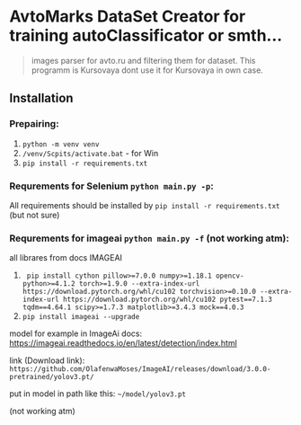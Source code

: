 # AvtoMarks DataSet Creator for training autoClassificator or smth... 

> images parser for avto.ru and filtering them for dataset. 
This programm is Kursovaya dont use it for Kursovaya in own case.
## Installation
### Prepairing:
1. ```python -m venv venv```
2. ```/venv/Scpits/activate.bat``` - for Win 
3. ```pip install -r requirements.txt```
### Requrements for Selenium ```python main.py -p```:
All requirements should be installed by ```pip install -r requirements.txt``` (but not sure)
### Requrements for imageai ```python main.py -f``` (not working atm):
 all librares from docs IMAGEAI

1. ``` pip install cython pillow>=7.0.0 numpy>=1.18.1 opencv-python>=4.1.2 torch>=1.9.0 --extra-index-url https://download.pytorch.org/whl/cu102 torchvision>=0.10.0 --extra-index-url https://download.pytorch.org/whl/cu102 pytest==7.1.3 tqdm==4.64.1 scipy>=1.7.3 matplotlib>=3.4.3 mock==4.0.3```
2. ```pip install imageai --upgrade```

 model for example in ImageAi docs:
https://imageai.readthedocs.io/en/latest/detection/index.html 

link (Download link): ```https://github.com/OlafenwaMoses/ImageAI/releases/download/3.0.0-pretrained/yolov3.pt/```

put in model in path like this: ```~/model/yolov3.pt```

(not working atm)
